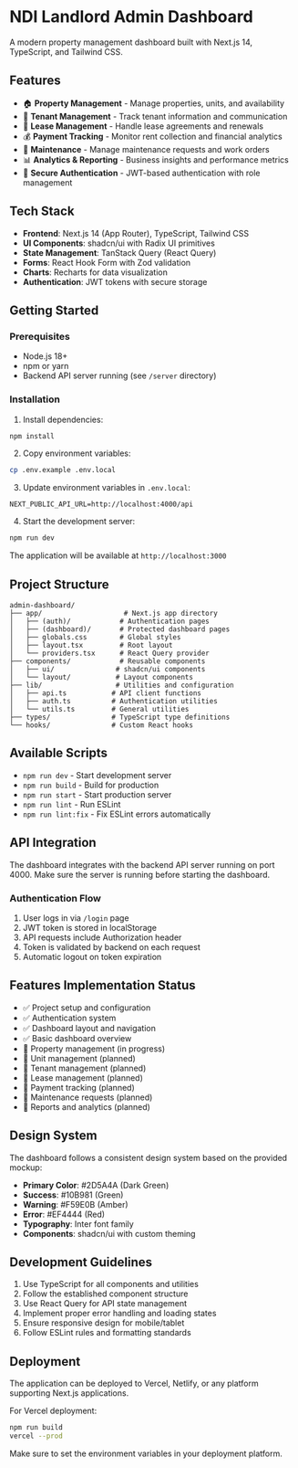 # NDI Landlord Admin Dashboard

A modern property management dashboard built with Next.js 14, TypeScript, and Tailwind CSS.

## Features

- 🏠 **Property Management** - Manage properties, units, and availability
- 👥 **Tenant Management** - Track tenant information and communication
- 📄 **Lease Management** - Handle lease agreements and renewals
- 💰 **Payment Tracking** - Monitor rent collection and financial analytics
- 🔧 **Maintenance** - Manage maintenance requests and work orders
- 📊 **Analytics & Reporting** - Business insights and performance metrics
- 🔐 **Secure Authentication** - JWT-based authentication with role management

## Tech Stack

- **Frontend**: Next.js 14 (App Router), TypeScript, Tailwind CSS
- **UI Components**: shadcn/ui with Radix UI primitives
- **State Management**: TanStack Query (React Query)
- **Forms**: React Hook Form with Zod validation
- **Charts**: Recharts for data visualization
- **Authentication**: JWT tokens with secure storage

## Getting Started

### Prerequisites

- Node.js 18+
- npm or yarn
- Backend API server running (see `/server` directory)

### Installation

1. Install dependencies:
```bash
npm install
```

2. Copy environment variables:
```bash
cp .env.example .env.local
```

3. Update environment variables in `.env.local`:
```env
NEXT_PUBLIC_API_URL=http://localhost:4000/api
```

4. Start the development server:
```bash
npm run dev
```

The application will be available at `http://localhost:3000`

## Project Structure

```
admin-dashboard/
├── app/                    # Next.js app directory
│   ├── (auth)/            # Authentication pages
│   ├── (dashboard)/       # Protected dashboard pages
│   ├── globals.css        # Global styles
│   ├── layout.tsx         # Root layout
│   └── providers.tsx      # React Query provider
├── components/            # Reusable components
│   ├── ui/               # shadcn/ui components
│   └── layout/           # Layout components
├── lib/                  # Utilities and configuration
│   ├── api.ts           # API client functions
│   ├── auth.ts          # Authentication utilities
│   └── utils.ts         # General utilities
├── types/               # TypeScript type definitions
└── hooks/               # Custom React hooks
```

## Available Scripts

- `npm run dev` - Start development server
- `npm run build` - Build for production
- `npm run start` - Start production server
- `npm run lint` - Run ESLint
- `npm run lint:fix` - Fix ESLint errors automatically

## API Integration

The dashboard integrates with the backend API server running on port 4000. Make sure the server is running before starting the dashboard.

### Authentication Flow

1. User logs in via `/login` page
2. JWT token is stored in localStorage
3. API requests include Authorization header
4. Token is validated by backend on each request
5. Automatic logout on token expiration

## Features Implementation Status

- ✅ Project setup and configuration
- ✅ Authentication system
- ✅ Dashboard layout and navigation
- ✅ Basic dashboard overview
- 🚧 Property management (in progress)
- 🚧 Unit management (planned)
- 🚧 Tenant management (planned)
- 🚧 Lease management (planned)
- 🚧 Payment tracking (planned)
- 🚧 Maintenance requests (planned)
- 🚧 Reports and analytics (planned)

## Design System

The dashboard follows a consistent design system based on the provided mockup:

- **Primary Color**: #2D5A4A (Dark Green)
- **Success**: #10B981 (Green)
- **Warning**: #F59E0B (Amber)
- **Error**: #EF4444 (Red)
- **Typography**: Inter font family
- **Components**: shadcn/ui with custom theming

## Development Guidelines

1. Use TypeScript for all components and utilities
2. Follow the established component structure
3. Use React Query for API state management
4. Implement proper error handling and loading states
5. Ensure responsive design for mobile/tablet
6. Follow ESLint rules and formatting standards

## Deployment

The application can be deployed to Vercel, Netlify, or any platform supporting Next.js applications.

For Vercel deployment:
```bash
npm run build
vercel --prod
```

Make sure to set the environment variables in your deployment platform.
